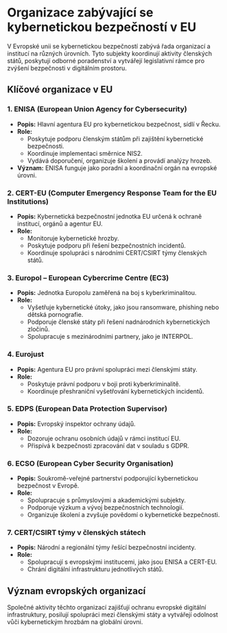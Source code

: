 # Organizace zabývající se kybernetickou bezpečností v EU

V Evropské unii se kybernetickou bezpečností zabývá řada organizací a institucí na různých úrovních. Tyto subjekty koordinují aktivity členských států, poskytují odborné poradenství a vytvářejí legislativní rámce pro zvýšení bezpečnosti v digitálním prostoru.

## Klíčové organizace v EU

### 1. **ENISA (European Union Agency for Cybersecurity)**
- **Popis:** Hlavní agentura EU pro kybernetickou bezpečnost, sídlí v Řecku.
- **Role:**
  - Poskytuje podporu členským státům při zajištění kybernetické bezpečnosti.
  - Koordinuje implementaci směrnice NIS2.
  - Vydává doporučení, organizuje školení a provádí analýzy hrozeb.
- **Význam:** ENISA funguje jako poradní a koordinační orgán na evropské úrovni.

### 2. **CERT-EU (Computer Emergency Response Team for the EU Institutions)**
- **Popis:** Kybernetická bezpečnostní jednotka EU určená k ochraně institucí, orgánů a agentur EU.
- **Role:**
  - Monitoruje kybernetické hrozby.
  - Poskytuje podporu při řešení bezpečnostních incidentů.
  - Koordinuje spolupráci s národními CERT/CSIRT týmy členských států.

### 3. **Europol – European Cybercrime Centre (EC3)**
- **Popis:** Jednotka Europolu zaměřená na boj s kyberkriminalitou.
- **Role:**
  - Vyšetřuje kybernetické útoky, jako jsou ransomware, phishing nebo dětská pornografie.
  - Podporuje členské státy při řešení nadnárodních kybernetických zločinů.
  - Spolupracuje s mezinárodními partnery, jako je INTERPOL.

### 4. **Eurojust**
- **Popis:** Agentura EU pro právní spolupráci mezi členskými státy.
- **Role:**
  - Poskytuje právní podporu v boji proti kyberkriminalitě.
  - Koordinuje přeshraniční vyšetřování kybernetických incidentů.

### 5. **EDPS (European Data Protection Supervisor)**
- **Popis:** Evropský inspektor ochrany údajů.
- **Role:**
  - Dozoruje ochranu osobních údajů v rámci institucí EU.
  - Přispívá k bezpečnosti zpracování dat v souladu s GDPR.

### 6. **ECSO (European Cyber Security Organisation)**
- **Popis:** Soukromě-veřejné partnerství podporující kybernetickou bezpečnost v Evropě.
- **Role:**
  - Spolupracuje s průmyslovými a akademickými subjekty.
  - Podporuje výzkum a vývoj bezpečnostních technologií.
  - Organizuje školení a zvyšuje povědomí o kybernetické bezpečnosti.

### 7. **CERT/CSIRT týmy v členských státech**
- **Popis:** Národní a regionální týmy řešící bezpečnostní incidenty.
- **Role:**
  - Spolupracují s evropskými institucemi, jako jsou ENISA a CERT-EU.
  - Chrání digitální infrastrukturu jednotlivých států.

## Význam evropských organizací
Společné aktivity těchto organizací zajišťují ochranu evropské digitální infrastruktury, posilují spolupráci mezi členskými státy a vytvářejí odolnost vůči kybernetickým hrozbám na globální úrovni.
